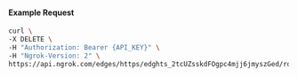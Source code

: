 <!-- Code generated for API Clients. DO NOT EDIT. -->

#### Example Request

```bash
curl \
-X DELETE \
-H "Authorization: Bearer {API_KEY}" \
-H "Ngrok-Version: 2" \
https://api.ngrok.com/edges/https/edghts_2tcUZsskdFOgpc4mjj6jmyszGed/routes/edghtsrt_2tcUZu0uQAxJnbcaN69u0oTkp8x/ip_restriction
```
